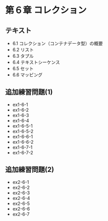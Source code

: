 # 第６章 コレクション

## テキスト
- 6.1 コレクション（コンテナデータ型）の概要
- 6.2 リスト
- 6.3 タプル
- 6.4 テキストシーケンス
- 6.5 セット
- 6.6 マッピング

## 追加練習問題(1)
- ex1-6-1
- ex1-6-2
- ex1-6-3
- ex1-6-4
- ex1-6-5-1
- ex1-6-5-2
- ex1-6-6-1
- ex1-6-6-2
- ex1-6-7-1
- ex1-6-7-2

## 追加練習問題(2)
- ex2-6-1
- ex2-6-2
- ex2-6-3
- ex2-6-4
- ex2-6-5
- ex2-6-6
- ex2-6-7

